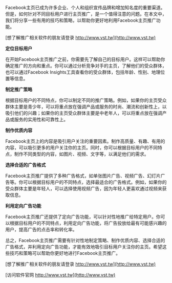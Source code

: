 Facebook主页已成为许多企业、个人和组织宣传品牌和增加知名度的重要渠道。但是，如何针对不同目标用户进行主页推广，是一个值得注意的问题。在本文中，我们将分享一些有用的技巧和策略，以帮助你更好地利用Facebook主页推广功能。

[想了解推广相关软件的朋友请登录 http://www.vst.tw](http://www.vst.tw)

**定位目标用户**

在开始Facebook主页推广之前，你需要先了解自己的目标用户。这样可以帮助你确定推广的方向和重点。你可以通过分析竞争对手的主页，了解他们的受众群体，也可以通过Facebook Insights工具查看你的受众群体，包括年龄、性别、地理位置等信息。

**制定推广策略**

根据目标用户的不同特点，你可以制定不同的推广策略。例如，如果你的主页受众群体主要是青少年，可以将重点放在强调产品或服务的时尚、潮流和创新性上，以吸引他们的兴趣；如果你的主页受众群体主要是中老年人，可以将重点放在强调产品或服务的实用性和可靠性上。

**制作优质内容**

Facebook主页上的内容是吸引用户关注的重要因素。制作高质量、有趣、有用的内容，可以吸引更多的用户关注你的主页。同时，你可以根据目标用户的不同特点，制作不同类型的内容，如图片、视频、文字等，以满足他们的需求。

**选择合适的广告格式**

Facebook主页推广提供了多种广告格式，如单张图片广告、视频广告、幻灯片广告等。你可以根据目标用户的不同特点，选择最适合的广告格式。例如，如果你的受众群体主要是年轻人，可以选择使用视频广告，因为年轻人更喜欢通过视频来获取信息。

**利用定向广告功能**

Facebook主页推广还提供了定向广告功能，可以针对性地推广给特定用户。你可以根据目标用户的不同特点，利用定向广告功能，将广告投放给最有可能感兴趣的用户，提高广告的点击率和转化率。

总之，Facebook主页推广需要有针对性地制定策略、制作优质内容、选择合适的广告格式，并利用定向广告功能，才能有效地吸引目标用户关注你的主页。希望这些技巧和策略可以帮助你更好地进行Facebook主页推广。

[想了解推广相关软件的朋友请登录 http://www.vst.tw](http://www.vst.tw)


[访问软件官网 http://www.vst.tw](http://www.vst.tw)
